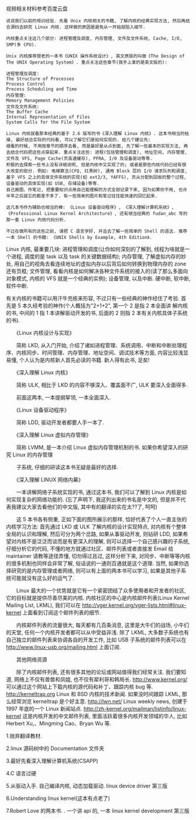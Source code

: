 视频相关材料参考百度云盘

```
说说我们以前的培训经验. 先看 Unix 内核相关的书籍, 了解内核的经典实现方法, 然后再结合源码去研究 Linux 内核. 这样做的原因是避免从一开始就陷入细节.

内核重点关注这几个部分: 进程管理及调度, 内存管理, 文件及文件系统, Cache, I/O, SMP(多 CPU).

Unix 内核推荐很老的一本书《UNIX 操作系统设计》, 英文原版的叫做《The Design of The UNIX Operating System》. 重点关注这些章节(我手上拿的是英文版的):

进程管理及调度:
The Structure of Processes
Process Control
Precess Scheduling and Time
内存管理:
Memory Management Policies
文件及文件系统:
The Buffer Cache
Internal Representation of Files
System Calls for the File System

Linux 内核就看那本经典的基于 2.6 版写的书《深入理解 Linux 内核》. 这本书相当的枯燥, 最好结合实际的代码看, 可以了解它们是如何实现的. 给几个建议先:
细看的时候, 不用按章节的顺序去看, 而是最好是从点到面, 先了解一些基本的实现方法, 再去结合代码把这些点穿起来. 重点关注这些: 进程(包括管理和调度), 地址空间, 内存管理, 文件及 VFS, Page Cache(页高速缓存), PFRA, I/O 及设备驱动等等.
积极的去探索一些书上没有详细说明, 但是内核中又实现了的; 或者是那些内核代码已经有很大改变的部分. 例如: 电梯算法(CFQ, 红黑树), 通用 Block 层的 I/O 请求队列和调度, 基于 VFS 之上的具体文件系统的实现(如 ext2/3, YAFFS), 页从分配到回收的整个过程, 设备驱动的具体实现(如 USB, 存储设备)等等.
自己画图、作笔记, 把重要知识点用自己能理解的方式全部记录下来, 因为如果你不用, 也许半年之后就忘的都差不多了. 有一些简单的图片和笔记往往能快速的回忆起来.

这几本书作为辅助也相当的棒: 《Linux 设备驱动程序》, 《深入理解计算机系统》, 《Professional Linux Kernel Architecture》, 还有相当经典的 fudan_abc 写的那一套 Linux 内核代码分析.

不过在做所有的这些之前, 请把 C 语言学好, 并且去了解一些简单的 Shell 的语法. 推荐一本 Shell 的书籍: 《UNIX Shells by Example, 4th Edition》.
```

>
Linux 内核, 最重要几块: 进程管理和调度(让你如何深刻的了解到, 线程为啥就是一个进程, 调度的是 task 以及 task 的关键数据结构); 内存管理, 了解虚拟内存的妙处, 用自己的视角去看连续地址的虚拟内存以后背后如何转换到物理内存的 zone 还有页框; 文件管理, 看看内核是如何解决各种文件系统的接入的(读了那么多面向对象模式, 内核的 VFS 就是一个经典的实例); 设备管理, 以及中断. 硬中断, 软中断, 软件中断.

有关内核的书籍可以用汗牛充栋来形容, 不过只有一些经典的神作经住了考验. 首先是 5 本久经考验的神作(个人概括为"2+1+2", 第一个 2 是指 2 本全面讲 解内核的书, 中间的 1 指 1 本讲解驱动开发的书, 后面的 2 则指 2 本有关内核具体子系统的书).

　　《Linux 内核设计与实现》

　　简称 LKD, 从入门开始, 介绍了诸如进程管理、系统调用、中断和中断处理程序、内核同步、时间管理、内存管理、地址空间、调试技术等方面, 内容比较浅显易懂, 个人认为是内核新人首先必读的书籍. 新人得有此书, 足矣!

　　《深入理解 Linux 内核》

　　简称 ULK, 相比于 LKD 的内容不够深入、覆盖面不广, ULK 要深入全面得多.

　　前面这两本, 一本提纲挈领, 一本全面深入.

　　《Linux 设备驱动程序》

　　简称 LDD, 驱动开发者都要人手一本了.

　　《深入理解 Linux 虚拟内存管理》

　　简称 LVMM, 是一本介绍 Linux 虚拟内存管理机制的书. 如果你希望深入的研究 Linux 的内存管理

　　子系统, 仔细的研读这本书无疑是最好的选择.

　　《深入理解 LINUX 网络内幕》

　　一本讲解网络子系统实现的书, 通过这本书, 我们可以了解到 Linux 内核是如何实现复杂的网络功能的. (忘了声明下, 我这列出来的书名是中文的, 但是并不代表我建议大家去看他们的中文版, 其中有的翻译的实在太??了, 呵呵)

　　这 5 本书各有侧重, 正如下面的图所展示的那样, 恰好代表了个人一直主张的内核学习方法: 首先通过 LKD 或 ULK 了解内核的设计实现特点, 对内核有个整体全局的认识和理解, 然后可分为两个岔路, 如果从事驱动开发, 则钻研 LDD, 如果希望对内核不是泛泛而谈而是有更深入的理解, 则可以选择一个自己感兴趣的子系统, 仔细分析它的代码, 不懂的地方就通过社区、邮件列表或者直接发 Email 给 maintainer 请教等途径弄懂, 切勿得过且过, 这样分析下来, 对同步、中断等等内核的很多机制也同样会非常了解, 俗话说的一通则百通就是这个道理. 当然, 如果你选择研究的是内存管理或者网络, 则可以有上面的两本书可以学习, 如果是其他子系统可能就没有这么好的运气了.

　　Linux 最大的一个优势就是它有一个紧密团结了众多使用者和开发者的社区, 它的目标就是提供尽善尽美的内核. 内核社区的中心是内核邮件列表(Linux Kernel Mailing List, LKML), 我们可以在 http://vger.kernel.org/vger-lists.html#linux-kernel 上面看到订阅这个邮件列表的细节.

　　内核邮件列表的流量很大, 每天都有几百条消息, 这里是大牛们的战场, 小牛们的天堂, 任何一个内核开发者都可以从中受益非浅. 除了 LKML, 大多数子系统也有自己独立的邮件列表来协调各自的开发工作, 比如 USB 子系统的邮件列表可以在 http://www.linux-usb.org/mailing.html 上面订阅.

　　其他网络资源

　　除了内核邮件列表, 还有很多其他的论坛或网站值得我们经常关注. 我们要知道, 网络上不仅有兽兽和凤姐, 也不仅有犀利哥和韩局长. http://www.kernel.org/ 可以通过这个网站上下载内核的源代码和补丁、跟踪内核 bug 等. http://kerneltrap.org Linux 和 BSD 内核的技术新闻. 如果没时间跟踪 LKML, 那么经常浏览 kerneltrap 是个好主意. http://lwn.net/ Linux weekly news, 创建于 1997 年底的一个 Linux 新闻站点. http://zh-kernel.org/mailman/listinfo/linux-kernel 这是内核开发的中文邮件列表, 里面活跃着很多内核开发领域的华人, 比如 Herbert Xu,、Mingming Cao、Bryan Wu 等.
　　


1.抛弃翻译教材.

2.linux 源码树中的 Documentation 文件夹

3.最好先看深入理解计算机系统(CSAPP)

4.C 语言过硬

5.从驱动入手. 自己编译内核, 动态加载驱动. linux device driver 第三版

6.Understanding linux kernel(这本有点老了)

7.Robert Love 的两本书. . 一个讲 api 的, 一本 linux kernel development 第三版
